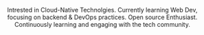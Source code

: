 

<div align="center">

Intrested in Cloud-Native Technolgies. Currently learning Web Dev, focusing on backend & DevOps practices. Open source Enthusiast. Continuously learning and engaging with the tech community.
  
</div>

